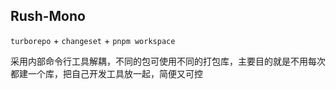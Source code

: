 ## Rush-Mono

`turborepo` + `changeset` + `pnpm workspace`

采用内部命令行工具解耦，不同的包可使用不同的打包库，主要目的就是不用每次都建一个库，把自己开发工具放一起，简便又可控